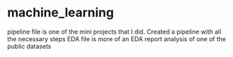 # machine_learning
pipeline file is one of the mini projects that I did. Created a pipeline with all the necessary steps
EDA file is more of an EDA report analysis of one of the public datasets

